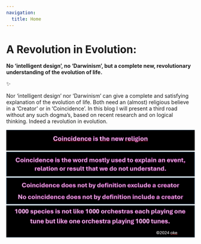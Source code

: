```yaml
---
navigation:
  title: Home
---
```


# **A Revolution in Evolution:**

**No ‘intelligent design’, no ‘Darwinism’, but a complete new, revolutionary understanding of the evolution of life.**

✨

Nor ‘intelligent design’ nor ‘Darwinism’ can give a complete and satisfying explanation of the evolution of life. Both need an (almost) religious believe in a ‘Creator’ or in ‘Coincidence’. In this blog I will present a third road without any such dogma’s, based on recent research and on logical thinking. Indeed a revolution in evolution.

![coincidence is the new religion.png](/coincidence%20is%20the%20new%20religion.png)![coincidence als we iets niet weten.png](/coincidence%20als%20we%20iets%20niet%20weten.png)![coincidence creator.png](/coincidence%20creator.png)![1000 tunes copy right1.png](/1000%20tunes%20copy%20right1.png)

